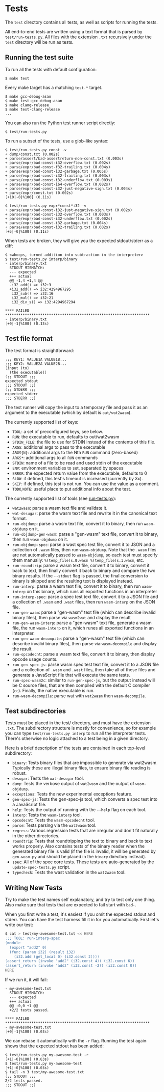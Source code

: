 # Tests

The `test` directory contains all tests, as well as scripts for running the
tests.

All end-to-end tests are written using a text format that is parsed by
`test/run-tests.py`. All files with the extension `.txt` recursively under the
`test` directory will be run as tests.

## Running the test suite

To run all the tests with default configuration:

```console
$ make test
```

Every make target has a matching `test-*` target.

```console
$ make gcc-debug-asan
$ make test-gcc-debug-asan
$ make clang-release
$ make test-clang-release
...
```

You can also run the Python test runner script directly:

```console
$ test/run-tests.py
```

To run a subset of the tests, use a glob-like syntax:

```console
$ test/run-tests.py const -v
+ dump/const.txt (0.002s)
+ parse/assert/bad-assertreturn-non-const.txt (0.003s)
+ parse/expr/bad-const-i32-overflow.txt (0.002s)
+ parse/expr/bad-const-f32-trailing.txt (0.004s)
+ parse/expr/bad-const-i32-garbage.txt (0.005s)
+ parse/expr/bad-const-i32-trailing.txt (0.003s)
+ parse/expr/bad-const-i32-underflow.txt (0.003s)
+ parse/expr/bad-const-i64-overflow.txt (0.002s)
+ parse/expr/bad-const-i32-just-negative-sign.txt (0.004s)
+ parse/expr/const.txt (0.002s)
[+10|-0|%100] (0.11s)

$ test/run-tests.py expr*const*i32 -v
+ parse/expr/bad-const-i32-just-negative-sign.txt (0.002s)
+ parse/expr/bad-const-i32-overflow.txt (0.003s)
+ parse/expr/bad-const-i32-underflow.txt (0.002s)
+ parse/expr/bad-const-i32-garbage.txt (0.004s)
+ parse/expr/bad-const-i32-trailing.txt (0.002s)
[+5|-0|%100] (0.11s)
```

When tests are broken, they will give you the expected stdout/stderr as a diff:

```console
$ <whoops, turned addition into subtraction in the interpreter>
$ test/run-tests.py interp/binary
- interp/binary.txt
  STDOUT MISMATCH:
  --- expected
  +++ actual
  @@ -1,4 +1,4 @@
  -i32_add() => i32:3
  +i32_add() => i32:4294967295
   i32_sub() => i32:16
   i32_mul() => i32:21
   i32_div_s() => i32:4294967294

**** FAILED ******************************************************************
- interp/binary.txt
[+0|-1|%100] (0.13s)
```

## Test file format

The test format is straightforward:

```wast
;;; KEY1: VALUE1A VALUE1B...
;;; KEY2: VALUE2A VALUE2B...
(input (to)
  (the executable))
(;; STDOUT ;;;
expected stdout
;;; STDOUT ;;)
(;; STDERR ;;;
expected stderr
;;; STDERR ;;)
```

The test runner will copy the input to a temporary file and pass it as an
argument to the executable (which by default is `out/wat2wasm`).

The currently supported list of keys:

- `TOOL`: a set of preconfigured keys, see below.
- `RUN`: the executable to run, defaults to out/wat2wasm
- `STDIN_FILE`: the file to use for STDIN instead of the contents of this file.
- `ARGS`: additional args to pass to the executable
- `ARGS{N}`: additional args to the Nth `RUN` command (zero-based)
- `ARGS*`: additional args to all `RUN` commands
- `STDIN`: name of a file to be read and used stdin of the executable
- `ENV`: environment variables to set, separated by spaces
- `ERROR`: the expected return value from the executable, defaults to 0
- `SLOW`: if defined, this test's timeout is increased (currently by 3x).
- `SKIP`: if defined, this test is not run. You can use the value as a comment.
- `TODO`,`NOTE`: useful place to put additional info about the test.

The currently supported list of tools (see
[run-tests.py](https://github.com/WebAssembly/wabt/blob/master/test/run-tests.py#L44)):

- `wat2wasm`: parse a wasm text file and validate it.
- `wat-desugar`: parse the wasm text file and rewrite it in the canonical text
  format.
- `run-objdump`: parse a wasm text file, convert it to binary, then run
  `wasm-objdump` on it.
- `run-objdump-gen-wasm`: parse a "gen-wasm" text file, convert it to binary,
  then run `wasm-objdump` on it.
- `run-objdump-spec`: parse a wast spec test file, convert it to JSON and a
  collection of `.wasm` files, then run `wasm-objdump`. Note that the `.wasm`
  files are not automatically passed to `wasm-objdump`, so each test must
  specify them manually: `%(temp_file)s.0.wasm %(temp_file)s.1.wasm`, etc.
- `run-roundtrip`: parse a wasm text file, convert it to binary, convert it
  back to text, then finally convert it back to binary and compare the two
  binary results. If the `--stdout` flag is passed, the final conversion to
  binary is skipped and the resulting text is displayed instead.
- `run-interp`: parse a wasm text file, convert it to binary, then run
  `wasm-interp` on this binary, which runs all exported functions in an
  interpreter
- `run-interp-spec`: parse a spec test text file, convert it to a JSON file and
  a collection of `.wasm` and `.wast` files, then run `wasm-interp` on the JSON
  file.
- `run-gen-wasm`: parse a "gen-wasm" text file (which can describe invalid
  binary files), then parse via `wasm2wat` and display the result
- `run-gen-wasm-interp`: parse a "gen-wasm" text file, generate a wasm file,
  the run `wasm-interp` on it, which runes all exported functions in an
  interpreter.
- `run-gen-wasm-decompile`: parse a "gen-wasm" text file (which can describe
  invalid binary files), then parse via `wasm-decompile` and display the result.
- `run-opcodecnt`: parse a wasm text file, convert it to binary, then display
  opcode usage counts.
- `run-gen-spec-js`: parse wasm spec test text file, convert it to a JSON file
  and a collection of `.wasm` and `.wast` files, then take all of these files
  and generate a JavaScript file that will execute the same tests.
- `run-spec-wasm2c`: similar to `run-gen-spec-js`, but the output instead will
  be C source files, that are then compiled with the default C compiler (`cc`).
  Finally, the native executable is run.
- `run-wasm-decompile`: parse wat with `wat2wasm` then `wasm-decompile`.


## Test subdirectories

Tests must be placed in the test/ directory, and must have the extension
`.txt`. The subdirectory structure is mostly for convenience, so for example
you can type `test/run-tests.py interp` to run all the interpreter tests.
There's otherwise no logic attached to a test being in a given directory.

Here is a brief description of the tests are contained in each top-level
subdirectory:

- `binary`: Tests binary files that are impossible to generate via wat2wasm.
  Typically these are illegal binary files, to ensure binary file reading is
  robust.
- `desugar`: Tests the `wat-desugar` tool.
- `dump`: Tests the verbose output of `wat2wasm` and the output of
  `wasm-objdump`.
- `exceptions`: Tests the new experimental exceptions feature.
- `gen-spec-js`: Tests the gen-spec-js tool, which converts a spec test into a
  JavaScript file.
- `help`: Tests the output of running with the `--help` flag on each tool.
- `interp`: Tests the `wasm-interp` tool.
- `opcodecnt`: Tests the `wasm-opcodecnt` tool.
- `parse`: Tests parsing via the `wat2wasm` tool.
- `regress`: Various regression tests that are irregular and don't fit
  naturally in the other directories.
- `roundtrip`: Tests that roundtripping the text to binary and back to text
  works properly. Also contains tests of the binary reader when the generated
  binary file is valid (if the file is invalid, it will be generated by
  `gen-wasm.py` and should be placed in the `binary` directory instead).
- `spec`: All of the spec core tests. These tests are auto-generated by the
  `update-spec-tests.py` script.
- `typecheck`: Tests the wast validation in the `wat2wasm` tool.

## Writing New Tests

Try to make the test names self explanatory, and try to test only one thing.
Also make sure that tests that are expected to fail start with `bad-`.

When you first write a test, it's easiest if you omit the expected stdout and
stderr. You can have the test harness fill it in for you automatically. First
let's write our test:

```sh
$ cat > test/my-awesome-test.txt << HERE
;;; TOOL: run-interp-spec
(module
  (export "add2" 0)
  (func (param i32) (result i32)
    (i32.add (get_local 0) (i32.const 2))))
(assert_return (invoke "add2" (i32.const 4)) (i32.const 6))
(assert_return (invoke "add2" (i32.const -2)) (i32.const 0))
HERE
```

If we run it, it will fail:

```
- my-awesome-test.txt
  STDOUT MISMATCH:
  --- expected
  +++ actual
  @@ -0,0 +1 @@
  +2/2 tests passed.

**** FAILED ******************************************************************
- my-awesome-test.txt
[+0|-1|%100] (0.03s)
```

We can rebase it automatically with the `-r` flag. Running the test again shows
that the expected stdout has been added:

```console
$ test/run-tests.py my-awesome-test -r
[+1|-0|%100] (0.03s)
$ test/run-tests.py my-awesome-test
[+1|-0|%100] (0.03s)
$ tail -n 3 test/my-awesome-test.txt
(;; STDOUT ;;;
2/2 tests passed.
;;; STDOUT ;;)
```
